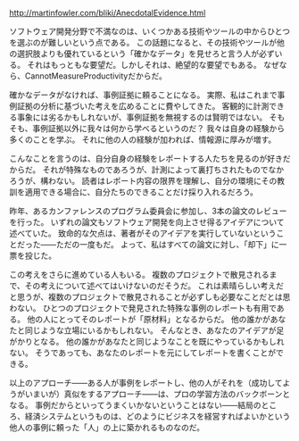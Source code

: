 http://martinfowler.com/bliki/AnecdotalEvidence.html

ソフトウェア開発分野で不満なのは、いくつかある技術やツールの中からひとつを選ぶのが難しいという点である。
この話題になると、その技術やツールが他の選択肢よりも優れているという「確かなデータ」を見せろと言う人が必ずいる。
それはもっともな要望だ。しかしそれは、絶望的な要望でもある。
なぜなら、CannotMeasureProductivityだからだ。

確かなデータがなければ、事例証拠に頼ることになる。
実際、私はこれまで事例証拠の分析に基づいた考えを広めることに費やしてきた。
客観的に計測できる事象には劣るかもしれないが、事例証拠を無視するのは賢明ではない。
そもそも、事例証拠以外に我々は何から学べるというのだ？
我々は自身の経験から多くのことを学ぶ。
それに他の人の経験が加われば、情報源に厚みが増す。

こんなことを言うのは、自分自身の経験をレポートする人たちを見るのが好きだからだ。
それが特殊なものであろうが、計測によって裏打ちされたものでなかろうが、構わない。
読者はレポート内容の限界を理解し、自分の環境にその教訓を適用できる場合に、自分たちのできることだけ採り入れるだろう。

昨年、あるカンファレンスのプログラム委員会に参加し、3本の論文のレビューを行った。
いずれの論文もソフトウェア開発を向上させ得るアイデアについて述べていた。
致命的な欠点は、著者がそのアイデアを実行していないということだった——ただの一度もだ。
よって、私はすべての論文に対し、「却下」に一票を投じた。

この考えをさらに進めている人もいる。
複数のプロジェクトで散見されるまで、その考えについて述べてはいけないのだそうだ。
これは素晴らしい考えだと思うが、複数のプロジェクトで散見されることが必ずしも必要なことだとは思わない。
ひとつのプロジェクトで発見された特殊な事例のレポートも有用である。
他の人にとってそのレポートが「原材料」となるからだ。
他の誰かがあなたと同じような立場にいるかもしれない。
そんなとき、あなたのアイデアが足がかりとなる。
他の誰かがあなたと同じようなことを既にやっているかもしれない。
そうであっても、あなたのレポートを元にしてレポートを書くことができる。

以上のアプローチ——ある人が事例をレポートし、他の人がそれを（成功してようがいまいが）真似をするアプローチ——は、プロの学習方法のバックボーンとなる。
事例だからといってうまくいかないということはない——結局のところ、経済システムというものは、どのようにビジネスを経営すればよいかという他人の事例に頼った「人」の上に築かれるものなのだ。
